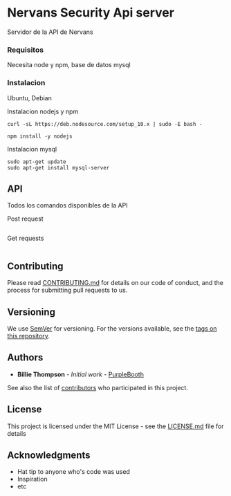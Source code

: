 # Nervans Security Api server

Servidor de la API de Nervans

### Requisitos

Necesita node y npm, base de datos mysql


### Instalacion

 Ubuntu, Debian

Instalacion nodejs y npm
```
curl -sL https://deb.nodesource.com/setup_10.x | sudo -E bash -

npm install -y nodejs
```
Instalacion mysql

```
sudo apt-get update
sudo apt-get install mysql-server

```

## API

Todos los comandos disponibles de la API


Post request

```

```
Get requests
```

```


## Contributing

Please read [CONTRIBUTING.md](https://gist.github.com/PurpleBooth/b24679402957c63ec426) for details on our code of conduct, and the process for submitting pull requests to us.

## Versioning

We use [SemVer](http://semver.org/) for versioning. For the versions available, see the [tags on this repository](https://github.com/your/project/tags).

## Authors

* **Billie Thompson** - *Initial work* - [PurpleBooth](https://github.com/PurpleBooth)

See also the list of [contributors](https://github.com/your/project/contributors) who participated in this project.

## License

This project is licensed under the MIT License - see the [LICENSE.md](LICENSE.md) file for details

## Acknowledgments

* Hat tip to anyone who's code was used
* Inspiration
* etc
